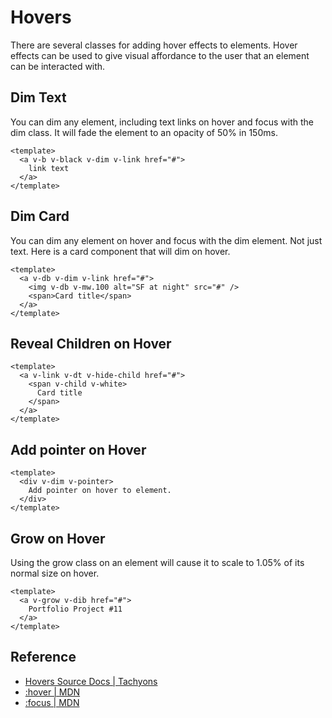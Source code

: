 <script setup>
import DimCard from '../components/hovers/DimCard.vue';
import DimText from '../components/hovers/DimText.vue';
import GrowOnHover from '../components/hovers/GrowOnHover.vue';
import PointerHover from '../components/hovers/PointerHover.vue';
import RevealChildren from '../components/hovers/RevealChildren.vue';
</script>

# Hovers

There are several classes for adding hover effects to elements.
Hover effects can be used to give visual affordance to the user
that an element can be interacted with.

## Dim Text

You can dim any element, including text links on hover and focus
with the dim class. It will fade the element to an opacity of 50% in 150ms.

```vue
<template>
  <a v-b v-black v-dim v-link href="#">
    link text
  </a>
</template>
```

<DimText />

## Dim Card

You can dim any element on hover and focus with the dim element.
Not just text. Here is a card component that will dim on hover.

```vue
<template>
  <a v-db v-dim v-link href="#">
    <img v-db v-mw.100 alt="SF at night" src="#" />
    <span>Card title</span>
  </a>
</template>
```

<DimCard />

## Reveal Children on Hover

```vue
<template>
  <a v-link v-dt v-hide-child href="#">
    <span v-child v-white>
      Card title
    </span>
  </a>
</template>
```

<RevealChildren />

## Add pointer on Hover

```vue
<template>
  <div v-dim v-pointer>
    Add pointer on hover to element.
  </div>
</template>
```

<PointerHover />

## Grow on Hover

Using the grow class on an element will cause it to scale to 1.05%
of its normal size on hover.

```vue
<template>
  <a v-grow v-dib href="#">
    Portfolio Project #11
  </a>
</template>
```

<GrowOnHover />

## Reference

* [Hovers Source Docs | Tachyons](https://tachyons.io/docs/themes/hovers/)
* [:hover | MDN](https://developer.mozilla.org/en-US/docs/Web/CSS/%3Ahover)
* [:focus | MDN](https://developer.mozilla.org/en-US/docs/Web/CSS/%3Afocus)
